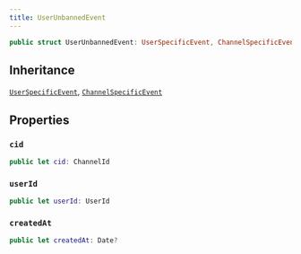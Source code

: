 ```yaml
---
title: UserUnbannedEvent
---
```


``` swift
public struct UserUnbannedEvent: UserSpecificEvent, ChannelSpecificEvent 
```

## Inheritance

[`UserSpecificEvent`](user-specific-event.md), [`ChannelSpecificEvent`](channel-specific-event.md)

## Properties

### `cid`

``` swift
public let cid: ChannelId
```

### `userId`

``` swift
public let userId: UserId
```

### `createdAt`

``` swift
public let createdAt: Date?
```
